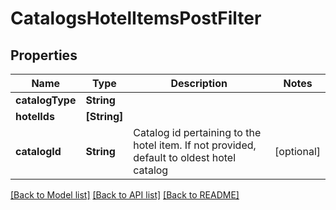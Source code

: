 # CatalogsHotelItemsPostFilter

## Properties
Name | Type | Description | Notes
------------ | ------------- | ------------- | -------------
**catalogType** | **String** |  | 
**hotelIds** | **[String]** |  | 
**catalogId** | **String** | Catalog id pertaining to the hotel item. If not provided, default to oldest hotel catalog | [optional] 

[[Back to Model list]](../README.md#documentation-for-models) [[Back to API list]](../README.md#documentation-for-api-endpoints) [[Back to README]](../README.md)


